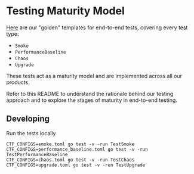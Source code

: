 # Testing Maturity Model

[Here](https://github.com/smartcontractkit/chainlink-testing-framework/actions/runs/11739154666/job/32703095118?pr=1311) are our "golden" templates for end-to-end tests, covering every test type:

- `Smoke`
- `PerformanceBaseline`
- `Chaos`
- `Upgrade`

These tests act as a maturity model and are implemented across all our products.

Refer to this README to understand the rationale behind our testing approach and to explore the stages of maturity in end-to-end testing.

## Developing
Run the tests locally
```
CTF_CONFIGS=smoke.toml go test -v -run TestSmoke
CTF_CONFIGS=performance_baseline.toml go test -v -run TestPerformanceBaseline
CTF_CONFIGS=chaos.toml go test -v -run TestChaos
CTF_CONFIGS=upgrade.toml go test -v -run TestUpgrade
```
